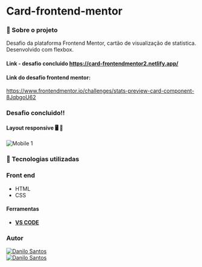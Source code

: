 # Card-frontend-mentor

###  :open_book:  Sobre o projeto

 Desafio da plataforma Frontend Mentor, cartão de visualização de statistica. Desenvolvido com flexbox.
 #### Link - desafio concluido https://card-frontendmentor2.netlify.app/
#### Link do desafio frontend mentor: 
https://www.frontendmentor.io/challenges/stats-preview-card-component-8JqbgoU62  
  

### Desafio concluido!! 
#### Layout responsive :desktop_computer: :iphone: 

![Mobile 1](https://github.com/daniloadscavalcante/assets/blob/master/card2FrontendMentor.gif)

### 🚀 Tecnologias utilizadas

### Front end
- HTML 
- CSS


#### Ferramentas
- [**VS CODE**]()

### Autor
<a href="https://daniloadscavalcante.netlify.app/">
  <img alt="Danilo Santos" src="https://img.shields.io/badge/Show-Portf%C3%B3lio-%238880FE" />
</a>
<br>
<a href="https://www.linkedin.com/in/daniloadscavalcante/">
  <img alt="Danilo Santos" src="https://img.shields.io/badge/-Danilo Santos-blue?style=flat&logo=Linkedin&logoColor=bluee" />
</a>




